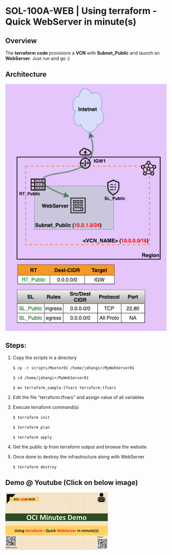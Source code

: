 # SOL-100A-WEB | Using terraform - Quick WebServer in minute(s)



## Overview

The **terraform** **code** provisions a **VCN** with **Subnet_Public** and launch an **WebServer**. Just run and go :)

## Architecture

<img src="img/SOL-100A-WEB_arch_800x800.png" alt="SOL-100A-WEB_arch_800x800" style="zoom: 100%;" />

## Steps:

  1. Copy the scripts in a directory

     `$ cp -r scripts/Master01 /home/jahangir/MyWebServer01`

     `$ cd /home/jahangir/MyWebServer01`

     `$ mv terraform_sample.tfvars terraform.tfvars`

  2. Edit the file "terraform.tfvars" and assign value of all variables

  3. Execute terraform command(s)

     `$ terraform init`

     `$ terraform plan`

     `$ terraform apply`

  4. Get the public ip from terraform output and browse the website

  5. Once done to destroy the infrastructure along with WebServer

     `$ terraform destroy`



## Demo @ Youtube (Click on below image)
[![SOL-100A-WEB](img/thumbnail_320x320.png)](https://youtu.be/pqAZdW2ChjI "Click to watch on YouTube")